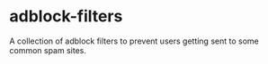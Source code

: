 # adblock-filters
A collection of adblock filters to prevent users getting sent to some common spam sites.
